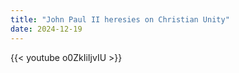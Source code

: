 ```yaml
---
title: "John Paul II heresies on Christian Unity"
date: 2024-12-19
---
```


{{< youtube o0ZkIiIjvIU >}}
